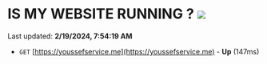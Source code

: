 # IS MY WEBSITE RUNNING ? [![](https://img.shields.io/static/v1?label=Sponsor&message=%E2%9D%A4&logo=GitHub&color=%23fe8e86)](https://github.com/sponsors/<username>)

Last updated: **2/19/2024, 7:54:19 AM**

- `GET` [https://youssefservice.me](https://youssefservice.me) - **Up** (147ms)
